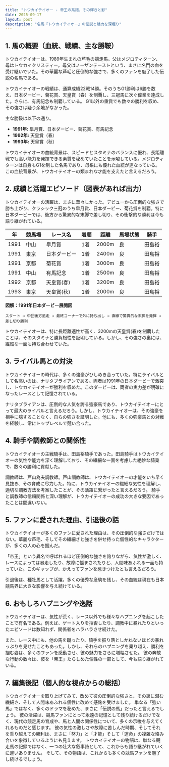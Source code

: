 ```yaml
---
title: "トウカイテイオー - 帝王の系譜、その輝きと影"
date: 2025-09-17
layout: post
description: "名馬『トウカイテイオー』の伝説と魅力を深堀り"
---
```


## 1. 馬の概要（血統、戦績、主な勝鞍）

トウカイテイオーは、1989年生まれの芦毛の競走馬。父はメジロティターン、母はトウカイクリスティー。母父はノーザンテーストという、まさに名門の血を受け継いでいた。その華麗な芦毛と圧倒的な強さで、多くのファンを魅了した伝説の名馬である。

トウカイテイオーの戦績は、通算成績22戦14勝。そのうちG1勝利は6勝を数え、日本ダービー、菊花賞、天皇賞（春）を制覇し、三冠馬に次ぐ偉業を達成した。さらに、有馬記念も制覇している。  G1以外の重賞でも数々の勝利を収め、その強さは疑う余地がなかった。

主な勝鞍は以下の通り。

* **1991年:**  皐月賞、日本ダービー、菊花賞、有馬記念
* **1992年:** 天皇賞（春）
* **1993年:**  天皇賞（秋）


トウカイテイオーの血統背景は、スピードとスタミナのバランスに優れ、長距離戦でも高い能力を発揮できる素質を秘めていたことを示唆している。メジロティターンは自身もG1を制した名馬であり、母系にも優れた血統が連なっている。この血統背景が、トウカイテイオーの類まれな才能を支えたと言えるだろう。


## 2. 成績と活躍エピソード（図表があれば出力）

トウカイテイオーの活躍は、まさに華々しかった。デビューから圧倒的な強さで勝ち上がり、クラシック三冠のうち皐月賞、日本ダービー、菊花賞を制覇。特に日本ダービーでは、後方から驚異的な末脚で差し切り、その衝撃的な勝利は今も語り継がれている。

| 年 | 競馬場 | レース名 | 着順 | 距離 | 馬場状態 | 騎手 |
|---|---|---|---|---|---|---|
| 1991 | 中山 | 皐月賞 | 1着 | 2000m | 良 | 田島裕 |
| 1991 | 東京 | 日本ダービー | 1着 | 2400m | 良 | 田島裕 |
| 1991 | 京都 | 菊花賞 | 1着 | 3000m | 良 | 田島裕 |
| 1991 | 中山 | 有馬記念 | 1着 | 2500m | 良 | 田島裕 |
| 1992 | 京都 | 天皇賞(春) | 1着 | 3200m | 良 | 田島裕 |
| 1993 | 東京 | 天皇賞(秋) | 1着 | 2000m | 良 | 田島裕 |


**図解：1991年日本ダービー展開図**

```
スタート → 中団後方追走 → 最終コーナーで外に持ち出し → 直線で驚異的な末脚を発揮 → 差し切り勝利
```

トウカイテイオーは、特に長距離適性が高く、3200mの天皇賞(春)を制覇したことは、そのスタミナと勝負根性を証明している。しかし、その強さの裏には、繊細な一面も持ち合わせていた。


## 3. ライバル馬との対決

トウカイテイオーの時代は、多くの強豪がひしめき合っていた。特にライバルとして名高いのは、ナリタブライアンである。両者は1991年の日本ダービーで激突し、トウカイテイオーが勝利を収めた。このダービーは、両者の実力差が明確になったレースとして記憶されている。

ナリタブライアンは、圧倒的な人気を誇る強豪馬であり、トウカイテイオーにとって最大のライバルと言えるだろう。しかし、トウカイテイオーは、その強豪を相手に臆することなく、自らの強さを証明した。他にも、多くの強豪馬との対戦を経験し、常にトップレベルで競い合った。


## 4. 騎手や調教師との関係性

トウカイテイオーの主戦騎手は、田島裕騎手であった。田島騎手はトウカイテイオーの気性や能力を深く理解しており、その繊細な一面を考慮した絶妙な騎乗で、数々の勝利に貢献した。

調教師は、戸山為夫調教師。戸山調教師は、トウカイテイオーの才能をいち早く見抜き、その育成に尽力した。特に、トウカイテイオーの繊細な気性を理解し、適切な調教方法を考案したことが、その活躍に繋がったと言えるだろう。  騎手と調教師の信頼関係と深い理解が、トウカイテイオーの成功の大きな要因であったことは間違いない。


## 5. ファンに愛された理由、引退後の話

トウカイテイオーが多くのファンに愛された理由は、その圧倒的な強さだけではない。華麗な芦毛、そしてその繊細さと強さを併せ持った個性的なキャラクターが、多くの人の心を掴んだ。

「帝王」という異名で呼ばれるほど圧倒的な強さを誇りながら、気性が激しく、レースによっては暴走したり、故障に悩まされたりと、人間味あふれる一面も持っていた。このギャップが、かえってファンを惹きつけたとも言えるだろう。

引退後は、種牡馬として活躍。多くの優秀な産駒を残し、その血統は現在も日本競馬界に大きな影響を与え続けている。


## 6. おもしろハプニングや逸話

トウカイテイオーは、気性が荒く、レース以外でも様々なハプニングを起こしたことで有名である。例えば、ゲート入りを拒否したり、調教中に暴れたりといったエピソードは数知れず、関係者をハラハラさせ続けた。

また、レース中にも、他の馬を蹴ったり、騎手を振り落としかねないほどの暴れっぷりを見せたこともあった。しかし、それらのハプニングを乗り越え、勝利を掴む姿は、多くのファンを感動させ、彼の魅力をさらに増幅させた。  彼の奔放な行動の数々は、彼を「帝王」たらしめた個性の一部として、今も語り継がれている。


## 7. 編集後記（個人的な視点からの総括）

トウカイテイオーを取り上げてみて、改めて彼の圧倒的な強さと、その裏に潜む繊細さ、そして人間味あふれる個性に改めて感銘を受けました。  単なる「強い馬」ではなく、多くのドラマを秘めた、まさに「伝説の馬」だったと言えるでしょう。  彼の活躍は、競馬ファンにとって永遠の記憶として残り続けるだけでなく、現代の競走馬の育成や、馬と人間の関係性について、多くの示唆を与えてくれるものだと感じます。  彼の気性の激しさや故障に苦しんだ時期、そしてそれを乗り越えての勝利は、まさに「努力」と「才能」そして「運命」の複雑な絡み合いを象徴しているようにも見えます。  トウカイテイオーの物語は、単なる競走馬の記録ではなく、一つの壮大な叙事詩として、これからも語り継がれていくに違いありません。  そして、その物語は、これからも多くの競馬ファンを魅了し続けるでしょう。
